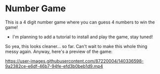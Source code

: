# Number Game
This is a 4 digit number game where you can guess 4 numbers to win the game!

- I'm planning to add a tutorial to install and play the game, stay tuned!

So yea, this looks cleaner... so far. Can't wait to make this whole thing messy again.
Anyway, here's a preview of the game:


https://user-images.githubusercontent.com/87220004/140336598-9a2382ce-e6df-46b7-94fe-efd3b0beb1d9.mp4

